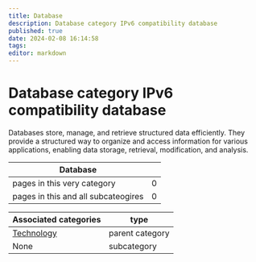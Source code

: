 ```yaml
---
title: Database
description: Database category IPv6 compatibility database
published: true
date: 2024-02-08 16:14:58 
tags:
editor: markdown
---
```


# Database category IPv6 compatibility database


Databases store, manage, and retrieve structured data efficiently. They provide a structured way to organize and access information for various applications, enabling data storage, retrieval, modification, and analysis.


| Database   |   |
| - | - |
| pages in this very category | 0 |
| pages in this and all subcateogires | 0 |

| Associated categories | type |
| - | - |
| [Technology](../Technology) | parent category |
| None | subcategory |